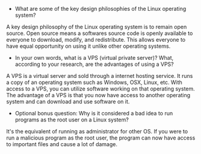 * What are some of the key design philosophies of the Linux operating system?

A key design philosophy of the Linux operating system is to remain open source.  Open source means a softwares source code is openly available to everyone to download, modify, and redistribute.  This allows everyone to have equal opportunity on using it unlike other operating systems.

* In your own words, what is a VPS (virtual private server)? What, according to your research, are the advantages of using a VPS?

A VPS is a virtual server and sold through a internet hosting service.  It runs a copy of an operating system such as Windows, OSX, Linux, etc.  With access to a VPS, you can utilize software working on that operating system.  The advantage of a VPS is that you now have access to another operating system and can download and use software on it.

* Optional bonus question: Why is it considered a bad idea to run programs as the root user on a Linux system?

It's the equivalent of running as administrator for other OS.  If you were to run a malicious program as the root user, the program can now have access to important files and cause a lot of damage.  